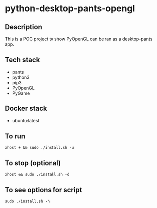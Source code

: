 # python-desktop-pants-opengl

## Description
This is a POC project to show
PyOpenGL can be ran as a desktop-pants app.

## Tech stack
- pants
- python3
- pip3
- PyOpenGL
- PyGame

## Docker stack
- ubuntu:latest

## To run
`xhost + && sudo ./install.sh -u`

## To stop (optional)
`xhost && sudo ./install.sh -d`

## To see options for script
`sudo ./install.sh -h`
